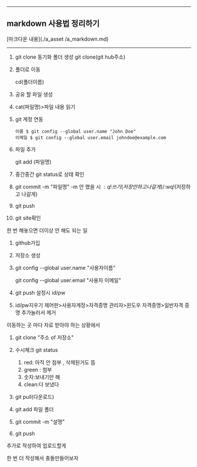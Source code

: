 

---

##  markdown 사용법 정리하기
[마크다운 내용](./a_asset /a_markdown.md)

---


1. git clone 동기화 폴더 생성  git clone(git hub주소)

2. 폴더로 이동

   cd(폴더이름)

3. 공유 할  파일 생성

4. cat(파일명)>파일 내용 읽기

5. git 계정 연동

   ```console
   이름 $ git config --global user.name "John Doe"
   이메일 $ git config --global user.email johndoe@example.com
   ```

6. 파일 추가

   git add (파일명)

7. 중간중간 git status로 상태 확인

8. git commit -m "파일명" -m 안 했을 시 $:q!쓰기(저장 안 하고 나갈게)/$:wq!(저장하고 나갈게)

9. git push

10. git site확인





한 번 해놓으면 더이상 안 해도 되는 일  <in my computer>

1. github가입

2. 저장소 생성

3. git config --global user.name "사용자이름"

   git config --global user.email "사용자 이메일"

4. git push 설정시 id/pw

5. id/pw지우기 제어판>사용자계정>자격증명 관리자>윈도우 자격증명>일반자격 증명 추가눌러서 제거



이동하는 곳 마다 자료 받아야 하는 상황에서 

1. git clone "주소 of 저장소"
2. 수시체크 git status 
   1. red: 아직 안 첨부 , 삭제된거도 뜸
   2. green : 첨부  
   3. 숫자:보내기만 해 
   4. clean:다 보냈다

3. git pull(다운로드)
4. git add 파일 폴더
5. git commit -m "설명"
6. git push

추가로 작성하여 업로드할게

한 번 더 작성해서 충돌만들어보자